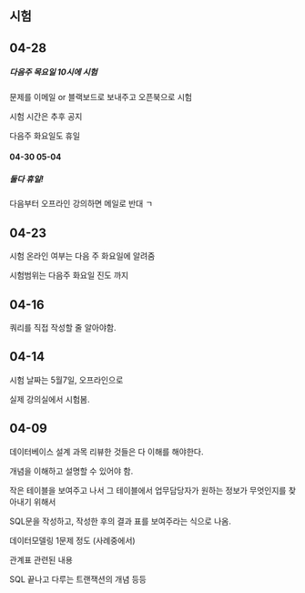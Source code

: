 

## 시험

## 04-28

##### 다음주 목요일 10시에 시험

문제를 이메일 or 블랙보드로 보내주고 오픈북으로 시험

시험 시간은 추후 공지



다음주 화요일도 휴일

#### 04-30 05-04 

##### 둘다 휴일!



다음부터 오프라인 강의하면 메일로 반대 ㄱ



## 04-23

시험 온라인 여부는 다음 주 화요일에 알려줌

시험범위는 다음주 화요일 진도 까지





## 04-16

쿼리를 직접 작성할 줄 알아야함.



## 04-14

시험 날짜는 5월7일, 오프라인으로

실제 강의실에서 시험봄.



## 04-09

데이터베이스 설계 과목 리뷰한 것들은 다 이해를 해야한다.



개념을 이해하고 설명할 수 있어야 함.



작은 테이블을 보여주고 나서 그 테이블에서 업무담당자가 원하는 정보가 무엇인지를 찾아내기 위해서

 SQL문을 작성하고, 작성한 후의 결과 표를 보여주라는 식으로 나옴.





데이터모델링 1문제 정도 (사례중에서)



관계표 관련된 내용 



SQL 끝나고 다루는 트랜잭션의 개념 등등










